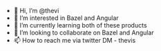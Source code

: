 - 👋 Hi, I’m @thevi
- 👀 I’m interested in Bazel and Angular
- 🌱 I’m currently learning both of these products
- 💞️ I’m looking to collaborate on Bazel and Angular
- 📫 How to reach me via twitter DM - thevis

<!---
 .
--->
